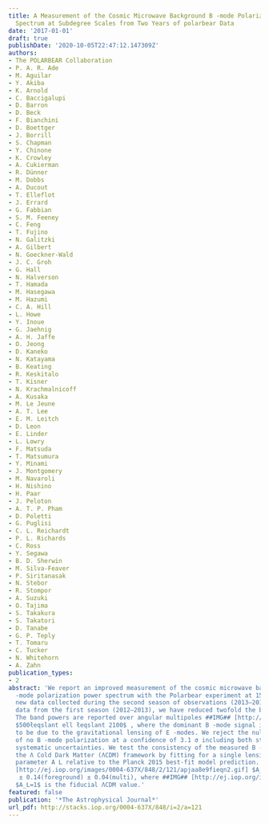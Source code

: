 ```yaml
---
title: A Measurement of the Cosmic Microwave Background B -mode Polarization Power
  Spectrum at Subdegree Scales from Two Years of polarbear Data
date: '2017-01-01'
draft: true
publishDate: '2020-10-05T22:47:12.147309Z'
authors:
- The POLARBEAR Collaboration
- P. A. R. Ade
- M. Aguilar
- Y. Akiba
- K. Arnold
- C. Baccigalupi
- D. Barron
- D. Beck
- F. Bianchini
- D. Boettger
- J. Borrill
- S. Chapman
- Y. Chinone
- K. Crowley
- A. Cukierman
- R. Dünner
- M. Dobbs
- A. Ducout
- T. Elleflot
- J. Errard
- G. Fabbian
- S. M. Feeney
- C. Feng
- T. Fujino
- N. Galitzki
- A. Gilbert
- N. Goeckner-Wald
- J. C. Groh
- G. Hall
- N. Halverson
- T. Hamada
- M. Hasegawa
- M. Hazumi
- C. A. Hill
- L. Howe
- Y. Inoue
- G. Jaehnig
- A. H. Jaffe
- O. Jeong
- D. Kaneko
- N. Katayama
- B. Keating
- R. Keskitalo
- T. Kisner
- N. Krachmalnicoff
- A. Kusaka
- M. Le Jeune
- A. T. Lee
- E. M. Leitch
- D. Leon
- E. Linder
- L. Lowry
- F. Matsuda
- T. Matsumura
- Y. Minami
- J. Montgomery
- M. Navaroli
- H. Nishino
- H. Paar
- J. Peloton
- A. T. P. Pham
- D. Poletti
- G. Puglisi
- C. L. Reichardt
- P. L. Richards
- C. Ross
- Y. Segawa
- B. D. Sherwin
- M. Silva-Feaver
- P. Siritanasak
- N. Stebor
- R. Stompor
- A. Suzuki
- O. Tajima
- S. Takakura
- S. Takatori
- D. Tanabe
- G. P. Teply
- T. Tomaru
- C. Tucker
- N. Whitehorn
- A. Zahn
publication_types:
- 2
abstract: 'We report an improved measurement of the cosmic microwave background B
  -mode polarization power spectrum with the Polarbear experiment at 150 GHz. By adding
  new data collected during the second season of observations (2013–2014) to re-analyzed
  data from the first season (2012–2013), we have reduced twofold the band-power uncertainties.
  The band powers are reported over angular multipoles ##IMG## [http://ej.iop.org/images/0004-637X/848/2/121/apjaa8e9fieqn1.gif]
  $500łeqslant ell łeqslant 2100$ , where the dominant B -mode signal is expected
  to be due to the gravitational lensing of E -modes. We reject the null hypothesis
  of no B -mode polarization at a confidence of 3.1 σ including both statistical and
  systematic uncertainties. We test the consistency of the measured B -modes with
  the Λ Cold Dark Matter (ΛCDM) framework by fitting for a single lensing amplitude
  parameter A L relative to the Planck 2015 best-fit model prediction. We obtain ##IMG##
  [http://ej.iop.org/images/0004-637X/848/2/121/apjaa8e9fieqn2.gif] $A_L=0.60_-0.24^+0.26(mathrmstat)_-0.04^+0.00(mathrminst)$
   ± 0.14(foreground) ± 0.04(multi), where ##IMG## [http://ej.iop.org/images/0004-637X/848/2/121/apjaa8e9fieqn3.gif]
  $A_L=1$ is the fiducial ΛCDM value.'
featured: false
publication: '*The Astrophysical Journal*'
url_pdf: http://stacks.iop.org/0004-637X/848/i=2/a=121
---
```


